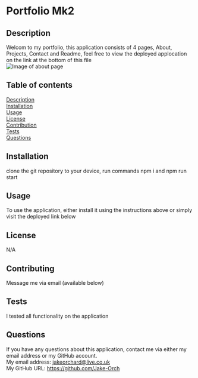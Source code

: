 # Portfolio Mk2   
 
## Description  
Welcom to my portfolio, this application consists of 4 pages, About, Projects, Contact and Readme, feel free to view the deployed applocation on the link at the bottom of this file  
![Image of about page](./assets/images/Portfolio.JPG) 
## Table of contents
[Description](#description)  
[Installation](#installation)  
[Usage](#usage)  
[License](#license)  
[Contribution](#contribution)  
[Tests](#tests)  
[Questions](#questions)  
## Installation  
clone the git repository to your device, run commands npm i and npm run start  
## Usage  
To use the application, either install it using the instructions above or simply visit the deployed link below
## License  
N/A
## Contributing  
Message me via email (available below)
## Tests  
I tested all functionality on the application  
## Questions  
If you have any questions about this application, contact me via either my email address or my GitHub account.  
My email address: jakeorchard@live.co.uk  
My GitHub URL: https://github.com/Jake-Orch